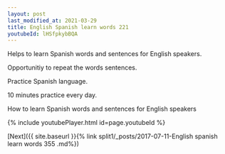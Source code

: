 ```yaml
---
layout: post
last_modified_at: 2021-03-29
title: English Spanish learn words 221 
youtubeId: lHSfpkybBQA
---
```

 
 
Helps to learn Spanish words and sentences for English speakers.

Opportunitiy to repeat the words sentences. 

Practice Spanish language. 
 
10 minutes practice every day. 
 
How to learn Spanish words and sentences for English speakers 
 
{% include youtubePlayer.html id=page.youtubeId %}
 
 
[Next]({{ site.baseurl }}{% link  split1/_posts/2017-07-11-English spanish learn words 355 .md%})
 
